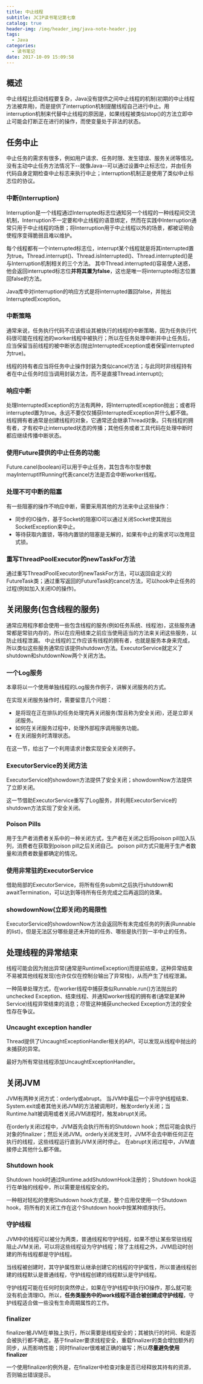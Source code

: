 ```yaml
---
title: 中止线程
subtitle: JCIP读书笔记第七章
catalog: true
header-img: /img/header_img/java-note-header.jpg
tags:
  - Java
categories:
  - 读书笔记
date: 2017-10-09 15:09:58
---
```



## 概述

中止线程比启动线程要复杂，Java没有提供之间中止线程的机制(初期的中止线程方法被弃用)，而是提供了interruption机制提醒线程自己进行中止。用interruption机制来代替中止线程的原因是，如果线程被类似stop()的方法立即中止可能会打断正在进行的操作，而使变量处于非法的状态。

## 任务中止

中止任务的需求有很多，例如用户请求、任务时限、发生错误、服务关闭等情况。没有主动中止任务方法情况下--就像Java--可以通过设置中止标志位，并由任务代码自身定期检查中止标志来执行中止；interruption机制正是使用了类似中止标志位的协议。

### 中断(Interruption)

Interruption是一个线程通过Interrupted标志位通知另一个线程的一种线程间交流机制，Interruption不一定要和中止线程的语意绑定，然而在实践中Interruption通常只用于中止线程的场景；将Interruption用于中止线程以外的场景，都被证明会使程序变得脆弱且难以维护。

每个线程都有一个interrupted标志位，interrupt某个线程就是将其interrupted置为true。Thread.interrupt()、Thread.isInterrupted()、Thread.interrupted()是与Interruption机制相关的三个方法。
其中Thread.interrupted()容易使人迷惑，他会返回interrupted标志位**并将其置为false**，这也是唯一将interrupted标志位置回false的方法。

Java库中对interruption的响应方式是将interrupted置回false，并抛出InterruptedException。

### 中断策略

通常来说，任务执行代码不应该假设其被执行的线程的中断策略，因为任务执行代码很可能在线程池的worker线程中被执行；所以在任务处理中断并中止任务后，应当保留当前线程的被中断状态(抛出InterruptedException或者保留interrupted为true)。

线程的持有者应当将任务中止操作封装为类似cancel方法；与此同时非线程持有者在中止任务时应当调用封装方法，而不是直接Thread.interrupt();

### 响应中断

处理InterruptedException的方法有两种，将InterruptedException抛出；或者将interrupted置为true。永远不要仅仅捕获InterruptedException并什么都不做。
线程拥有者通常是创建线程的对象，它通常还会继承Thread对象。只有线程的拥有者，才有权中止interrupted状态的传播；其他任务或者工具代码在处理中断时都应继续传播中断状态。

### 使用Future提供的中止任务的功能

Future.canel(boolean)可以用于中止任务，其包含布尔型参数mayInterruptIfRunning代表cancel方法是否会中断worker线程。

### 处理不可中断的阻塞

有一些阻塞的操作不响应中断，需要采用其他的方法来中止这些操作：

* 同步的IO操作，基于Socket的阻塞IO可以通过关闭Socket使其抛出SocketException来中止。
* 等待获取内置锁，等待内置锁的阻塞是无解的，如果有中止的需求可以改用显式锁。


### 重写ThreadPoolExecutor的newTaskFor方法

通过重写ThreadPoolExecutor的newTaskFor方法，可以返回自定义的FutureTask类；通过重写返回的FutureTask的cancel方法，可以hook中止任务的过程(例如加入关闭IO的操作)。

## 关闭服务(包含线程的服务)

通常应用程序都会使用一些包含线程的服务(例如任务系统、线程池)，这些服务通常都是常驻内存的，所以在应用结束之前应当使用适当的方法来关闭这些服务，以防止线程泄漏。
中止线程的工作应该有线程的拥有者，也就是服务本身来完成，所以类似这些服务通常应该提供shutdown方法。ExecutorService就定义了shutdown和shutdownNow两个关闭方法。

### 一个Log服务

本章将以一个使用单独线程的Log服务作例子，讲解关闭服务的方式。

在实现关闭服务操作时，需要留意几个问题：

* 是将现在正在排队的任务处理完再关闭服务(暂且称为安全关闭)，还是立即关闭服务。
* 如何在关闭服务过程中，处理外部程序调用服务功能。
* 在关闭服务时清理状态。

在这一节，给出了一个利用请求计数实现安全关闭例子。

### ExecutorService的关闭方法

ExecutorService的showdown方法提供了安全关闭；showdownNow方法提供了立即关闭。

这一节借助ExecutorService重写了Log服务，并利用ExecutorService的shutdown方法实现了安全关闭。

### Poison Pills

用于生产者消费者关系中的一种关闭方式，生产者在关闭之后将poison pill加入队列，消费者在获取到poison pill之后关闭自己。
poison pill方式只能用于生产者数量和消费者数量都确定的情况。

### 使用非常驻的ExecutorService

借助局部的ExecutorService，将所有任务submit之后执行shutdown和awaitTermination，可以达到等待所有任务完成之后再返回的效果。

### showdownNow(立即关闭)的局限性

ExecutorService的showdownNow方法会返回所有未完成任务的列表(Runnable的list)，但是无法区分哪些是还未开始的任务、哪些是执行到一半中止的任务。

## 处理线程的异常结束

线程可能会因为抛出异常(通常是RuntimeException)而提前结束，这种异常结束不易被其他线程发现(也许仅仅在控制台输出了异常栈)，从而产生了线程泄漏。

一种简单处理方式，在worker线程中捕获类似Runnable.run()方法抛出的unchecked Exception、结束线程、并通知worker线程的拥有者(通常是某种Service)线程异常结束的消息；尽管这种捕获unchecked Exception方法的安全性存在争议。

### Uncaught exception handler

Thread提供了UncaughtExceptionHandler相关的API，可以发现从线程中抛出的未捕获的异常。

最好为所有常驻线程添加UncaughtExceptionHandler。

## 关闭JVM
 
JVM有两种关闭方式：orderly或abrupt。
当JVM中最后一个非守护线程结束、System.exit或者其他关闭JVM的方法被调用时，触发orderly关闭；当Runtime.halt被调用或者关闭JVM进程时，触发abrupt关闭。

在orderly关闭过程中，JVM首先会执行所有的Shutdown hook；然后可能会执行对象的finalizer；然后关闭JVM。orderly关闭发生时，JVM不会去中断任何正在执行的线程，这些线程运行直到JVM关闭时停止。
在abrupt关闭过程中，JVM直接停止其他什么都不做。

### Shutdown hook

Shutdown hook时通过Runtime.addShutdownHook注册的；Shutdown hook运行在单独的线程中，所以需要是线程安全的。

一种相对轻松的使用Shutdown hook方式是，整个应用仅使用一个Shutdown hook，将所有的关闭工作在这个Shutdown hook中按某种顺序执行。

### 守护线程

JVM中的线程可以被分为两类，普通线程和守护线程，如果不想让某些常驻线程阻止JVM关闭，可以将这些线程设为守护线程；除了主线程之外，JVM启动时创建的所有线程都是守护线程。

当线程被创建时，其守护属性默认继承创建它的线程的守护属性，所以普通线程创建的线程默认是普通线程，守护线程创建的线程默认是守护线程。

守护线程可能在任何时刻突然停止，如果在守护线程中执行IO操作，那么就可能没有机会清理IO。所以，**任务类服务中的work线程不适合被创建成守护线程**，守护线程适合做一些没有生命周期属性的工作。

### finalizer

finalizer被JVM在单独上执行，所以需要是线程安全的；其被执行的时间、和是否会被执行都不确定。基于finalizer要求线程安全，重载finalizer的类会增加额外的同步，从而影响性能；同时finalizer很难被正确的编写；所以**尽量避免使用finalizer**

一个使用finalizer的例外是，在finalizer中检查对象是否已经释放其持有的资源，否则输出错误提示。



